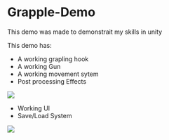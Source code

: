 # Grapple-Demo
This demo was made to demonstrait my skills in unity

This demo has:
- A working grapling hook
- A working Gun
- A working movement sytem
- Post processing Effects

![](https://github.com/AlteredEidos/Tech-Demo-1/blob/main/Untitled%20video%20%E2%80%90%20Made%20with%20Clipchamp%20(1).gif)

- Working UI
- Save/Load System

![](https://github.com/AlteredEidos/Tech-Demo-1/blob/main/Untitled%20video%20%E2%80%90%20Made%20with%20Clipchamp.gif)
